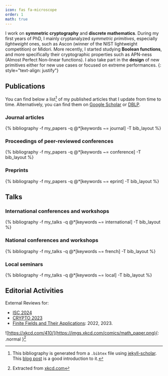 ```yaml
---
icon: fas fa-microscope
order: 1
math: true
---
```

I work on **symmetric cryptography** and **discrete mathematics**.
During my first years of PhD, I mainly cryptanalyzed *symmetric primitives*, especially *lightweight* ones, such as $\mathsf{Ascon}$ (winner of the NIST lightweight competition) or $\mathsf{Midori}$. More recently, I started studying **Boolean functions**, and more specifically their cryptographic properties such as APN-ness (Almost Perfect Non-linear functions). I also take part in the **design** of new primitives either for new use cases or focused on extreme performances.
{: style="text-align: justify"}

## Publications
You can find below a list[^jekyllscholar] of my published articles that I update from time to time. Alternatively, you can find them on [Google Scholar](https://scholar.google.com/citations?user=UyENXP0AAAAJ) or [DBLP](https://dblp.uni-trier.de/pid/337/2519.html). 

### Journal articles

{% bibliography -f my_papers -q @*[keywords ~= journal]  -T bib_layout %}

### Proceedings of peer-reviewed conferences

{% bibliography -f my_papers -q @*[keywords ~= conference] -T bib_layout %}


### Preprints
{% bibliography -f my_papers -q @*[keywords ~= eprint] -T bib_layout %}


## Talks

### International conferences and workshops
{% bibliography -f my_talks -q @*[keywords ~= international] -T bib_layout %}

### National conferences and workshops
{% bibliography -f my_talks -q @*[keywords ~= french] -T bib_layout %}


### Local seminars
{% bibliography -f my_talks -q @*[keywords ~= local] -T bib_layout %}


## Editorial Activities
External Reviews for:
- [ISC 2024](https://isc24.cs.gmu.edu/)
- [CRYPTO 2023](https://crypto.iacr.org/2023/)
- [Finite Fields and Their Applications](https://www.sciencedirect.com/journal/finite-fields-and-their-applications): 2022, 2023.

![https://xkcd.com/410/](https://imgs.xkcd.com/comics/math_paper.png){: .normal }[^img]

[^jekyllscholar]: This bibliography is generated from a ```.bibtex``` file using [jekyll-scholar](https://github.com/inukshuk/jekyll-scholar). This [blog post](https://pascalpoizat.github.io/blog/posts/2016/02/01/jekyll-and-bibtex/) is a good introduction to it.
[^img]: Extracted from [xkcd.com](https://xkcd.com/410/)